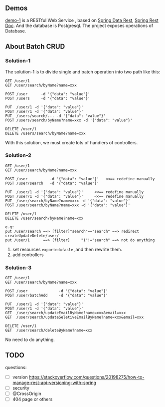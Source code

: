## Demos

[demo-1](demo-2-redis) is a RESTful Web Service , based on [Spring Data Rest](https://spring.io/projects/spring-data-rest), [Spring Rest Doc](https://spring.io/projects/spring-restdocs). And the database is Postgresql. The project exposes operations of Database.

## About Batch CRUD

### Solution-1

The solution-1 is to divide single and batch operation into two path like this:

```
GET /user/1
GET /user/search/byName?name=xxx

POST /user		-d '{"data": "value"}' 
POST /users		-d '{"data": "value"}' 

PUT  /user/1 -d '{"data": "value"}' 
POST /user/1 -d '{"data": "value"}' 
PUT  /users/search/... -d '{"data": "value"}' 
POST /users/search/byName?name=xxx -d '{"data": "value"}' 

DELETE /user/1
DELETE /users/search/byName?name=xxx
```

With this solution, we must create lots of handlers of controllers.

### Solution-2

```
GET /user/1
GET /user/search/byName?name=xxx

POST /user			-d '{"data": "value"}'   <<== redefine manually
POST /user/search	-d '{"data": "value"}' 

PUT  /user/1 -d '{"data": "value"}' 	<<== redefine manually
POST /user/1 -d '{"data": "value"}' 	<<== redefine manually
PUT  /user/search/byName?name=xxx -d '{"data": "value"}' 	
POST /user/search/byName?name=xxx -d '{"data": "value"}' 	

DELETE /user/1
DELETE /user/search/byName?name=xxx	
```

```
e.g:
put /user/search ==> [filter]"search"=="search" ==> redirect createUpdateDelete/user/
put /user/1      ==> [filter]     "1"!="search" ==> not do anything
```

1. set resources `exported=fasle` ,and then rewrite them.
2. add controllers

### Solution-3

```
GET /user/1
GET /user/search/byName?name=xxx

POST /user				-d '{"data": "value"}' 
POST /user/batchAdd		-d '{"data": "value"}' 

PUT  /user/1 -d '{"data": "value"}' 
POST /user/1 -d '{"data": "value"}' 
GET  /user/search/updateEmailByName?name=xxx&email=xxx
GET  /user/search/updateSeletiveEmailByName?name=xxx&email=xxx

DELETE /user/1
GET  /user/search/deleteByName?name=xxx
```

No need to do anything.

## TODO

questions:

- [ ] version  https://stackoverflow.com/questions/20198275/how-to-manage-rest-api-versioning-with-spring
- [ ] security 
- [ ] @CrossOrigin
- [ ] 404 page or others
